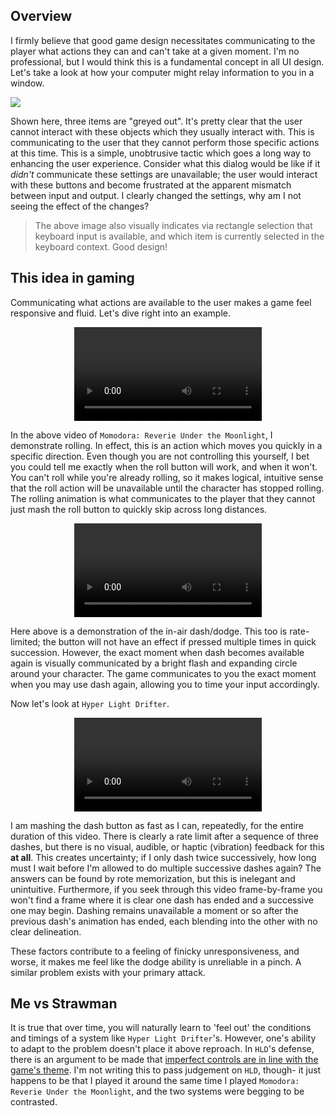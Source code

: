 <style>video {
	display: block;
	margin: 0 auto;
	max-width: 100% !important;
	height: auto    !important;
}
img { 
	display: block;
	margin: 0 auto;
	max-width: 100% !important;
	height: auto    !important;
}
</style>

## Overview

I firmly believe that good game design necessitates communicating to the player what actions they can and can't take at a given moment. I'm no professional, but I would think this is a fundamental concept in all UI design. Let's take a look at how your computer might relay information to you in a window.

<!-- more -->

![](https://cdn.rawgit.com/AeliusSaionji/aeliussaionji.github.io/5ee67a72a0acfe050105c165058ea5d755343853/2017-04-03.1%20Kinesthetic%20IO/WindowsUI.png)

Shown here, three items are "greyed out". It's pretty clear that the user cannot interact with these objects which they usually interact with. This is communicating to the user that they cannot perform those specific actions at this time. This is a simple, unobtrusive tactic which goes a long way to enhancing the user experience. Consider what this dialog would be like if it _didn't_ communicate these settings are unavailable; the user would interact with these buttons and become frustrated at the apparent mismatch between input and output. I clearly changed the settings, why am I not seeing the effect of the changes?

> The above image also visually indicates via rectangle selection that keyboard input is available, and which item is currently selected in the keyboard context. Good design!

## This idea in gaming

Communicating what actions are available to the user makes a game feel responsive and fluid. Let's dive right into an example.

<video loop controls>
	<source src="https://cdn.rawgit.com/AeliusSaionji/aeliussaionji.github.io/5ee67a72a0acfe050105c165058ea5d755343853/2017-04-03.1%20Kinesthetic%20IO/mmd-roll.mp4?raw=true" type="video/mp4">
</video>

In the above video of `Momodora: Reverie Under the Moonlight`, I demonstrate rolling. In effect, this is an action which moves you quickly in a specific direction. Even though you are not controlling this yourself, I bet you could tell me exactly when the roll button will work, and when it won't. You can't roll while you're already rolling, so it makes logical, intuitive sense that the roll action will be unavailable until the character has stopped rolling. The rolling animation is what communicates to the player that they cannot just mash the roll button to quickly skip across long distances.

<video loop controls>
	<source src="https://cdn.rawgit.com/AeliusSaionji/aeliussaionji.github.io/5ee67a72a0acfe050105c165058ea5d755343853/2017-04-03.1%20Kinesthetic%20IO/mmd-dash.mp4?raw=true" type="video/mp4">
</video>

Here above is a demonstration of the in-air dash/dodge. This too is rate-limited; the button will not have an effect if pressed multiple times in quick succession. However, the exact moment when dash becomes available again is visually communicated by a bright flash and expanding circle around your character. The game communicates to you the exact moment when you may use dash again, allowing you to time your input accordingly.

Now let's look at `Hyper Light Drifter`.

<video loop controls>
	<source src="https://cdn.rawgit.com/AeliusSaionji/aeliussaionji.github.io/5ee67a72a0acfe050105c165058ea5d755343853/2017-04-03.1%20Kinesthetic%20IO/hld-dash.mp4?raw=true" type="video/mp4">
</video>

I am mashing the dash button as fast as I can, repeatedly, for the entire duration of this video. There is clearly a rate limit after a sequence of three dashes, but there is no visual, audible, or haptic (vibration) feedback for this **at all**. This creates uncertainty; if I only dash twice successively, how long must I wait before I'm allowed to do multiple successive dashes again? The answers can be found by rote memorization, but this is inelegant and unintuitive. Furthermore, if you seek through this video frame-by-frame you won't find a frame where it is clear one dash has ended and a successive one may begin. Dashing remains unavailable a moment or so after the previous dash's animation has ended, each blending into the other with no clear delineation.

These factors contribute to a feeling of finicky unresponsiveness, and worse, it makes me feel like the dodge ability is unreliable in a pinch. A similar problem exists with your primary attack.

## Me vs Strawman

It is true that over time, you will naturally learn to 'feel out' the conditions and timings of a system like `Hyper Light Drifter`'s. However, one's ability to adapt to the problem doesn't place it above reproach. In `HLD`'s defense, there is an argument to be made that [imperfect controls are in line with the game's theme](https://www.theguardian.com/technology/2016/jun/02/hyper-light-drifter-heart-disease-inspired-alex-preston). I'm not writing this to pass judgement on `HLD`, though- it just happens to be that I played it around the same time I played `Momodora: Reverie Under the Moonlight`, and the two systems were begging to be contrasted.
